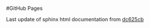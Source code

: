 #GitHub Pages

Last update of sphinx html documentation from [dc625cb](https://github.com/uibcdf/Developer-Guidelines/tree/dc625cb990e089020a54283efbe3ff8541609833)
